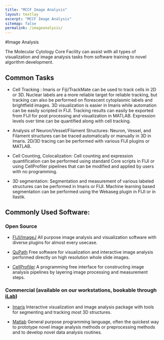 ```yaml
---
title: "MCCF Image Analysis"
layout: textlay
excerpt: "MCCF Image Analysis"
sitemap: false
permalink: /imageanalysis/
---
```

#Image Analysis

The Molecular Cytology Core Facility can assist with all types of visualization and image analysis tasks from software training to novel algorithm development.

## Common Tasks

- Cell Tracking : Imaris or Fiji/TrackMate can be used to track cells in 2D or 3D. Nuclear labels are a more reliable target for reliable tracking, but tracking can also be performed on florescent cytoplasmic labels and brightfield images. 3D visualization is easier in Imaris while automation can be easily scripted in FIJI. Tracking results can easily be exported from FIJI for post processing and visualization in MATLAB. Expression levels over time can be quantified along with cell tracking.  

- Analysis of Neuron/Vessel/Filament Structures: Neuron, Vessel, and Filament structures can be traced automatically or manually in 3D in Imaris. 2D/3D tracing can be performed with various FIJI plugins or MATLAB.

- Cell Counting, Colocalization: Cell counting and expression quantification can be performed using standard Core scripts in FIJI or using CellProfiler pipelines that can be modified and applied by users with no programming. 

- 3D segmentation: Segmentation and measurement of various labeled structures can be performed in Imaris or FIJI. Machine learning based segmentation can be performed using the Wekaseg plugin in FIJI or in Ilastik. 

## Commonly Used Software:

### Open Source

- [FIJI/ImageJ](https://imagej.net/fiji) All purpose image analysis and visualization software with diverse plugins for almost every usecase.

- [QuPath](https://qupath.github.io/) Free software for visualization and interactive image analysis performed directly on high resolution whole slide images.

- [CellProfiler](https://cellprofiler.org/) A programming free interface for constructing image analysis pipelines by layering image processing and measurement steps.

### Commercial (available on our workstations, bookable through [iLab](https://ilab.mskcc.org))

- [Imaris](https://imaris.oxinst.com/) Interactive visualization and image analysis package with tools for segmenting and tracking most 3D structures. 

- [Matlab](https://www.mathworks.com/products/matlab.html) General purpose programming language, often the quickest way to prototype novel image analysis methods or preprocessing methods and to develop novel data analysis routines.

